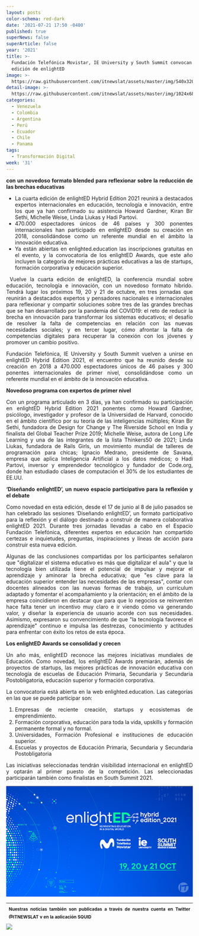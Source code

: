 ```yaml
---
layout: posts
color-schema: red-dark
date: '2021-07-21 17:50 -0400'
published: true
superNews: false
superArticle: false
year: '2021'
title: >-
  Fundación Telefónica Movistar, IE University y South Summit convocan la 4ª
  edición de enlightED 
image: >-
  https://raw.githubusercontent.com/itnewslat/assets/master/img/540x320/Enlighted-p.jpg
detail-image: >-
  https://raw.githubusercontent.com/itnewslat/assets/master/img/1024x680/Enlighted-g.jpg
categories:
  - Venezuela
  - Colombia
  - Argentina
  - Perú
  - Ecuador
  - Chile
  - Panama
tags:
  - Transformación Digital
week: '31'
---
```

<p style="text-align: justify;"><strong>con un novedoso formato blended para reflexionar sobre la reducción de las brechas educativas</strong></p>

<ul style="text-align: justify;">
	<li>La cuarta edición de enlightED Hybrid Edition 2021 reunirá a destacados expertos internacionales en educación, tecnología e innovación, entre los que ya han confirmado su asistencia Howard Gardner, Kiran Bir Sethi, Michelle Weise, Linda Liukas y Hadi Partovi.</li>
	<li>470.000 espectadores únicos de 46 países y 300 ponentes internacionales han participado en enlightED desde su creación en 2018, consolidándose como un referente mundial en el ámbito la innovación educativa.</li>
	<li>Ya están abiertas en enlighted.education las inscripciones gratuitas en el evento, y la convocatoria de los enlightED Awards, que este año incluyen la categoría de mejores prácticas educativas a las de startups, formación corporativa y educación superior.</li>
</ul>
<p style="text-align: justify;"> Vuelve la cuarta edición de enlightED, la conferencia mundial sobre educación, tecnología e innovación, con un novedoso formato híbrido. Tendrá lugar los próximos 19, 20 y 21 de octubre, en tres jornadas que reunirán a destacados expertos y pensadores nacionales e internacionales para reflexionar y compartir soluciones sobre tres de las grandes brechas que se han desarrollado por la pandemia del COVID19: el reto de reducir la brecha en innovación para transformar los sistemas educativos; el desafío de resolver la falta de competencias en relación con las nuevas necesidades sociales; y en tercer lugar, cómo afrontar la falta de competencias digitales para recuperar la conexión con los jóvenes y promover un cambio positivo.</p>
<p style="text-align: justify;">Fundación Telefónica, IE University y South Summit vuelven a unirse en enlightED Hybrid Edition 2021, el encuentro que ha reunido desde su creación en 2018 a 470.000 espectadores únicos de 46 países y 300 ponentes internacionales de primer nivel, consolidándose como un referente mundial en el ámbito de la innovación educativa.</p>
<p style="text-align: justify;"><strong>Novedoso programa con expertos de primer nivel</strong></p>
<p style="text-align: justify;">Con un programa articulado en 3 días, ya han confirmado su participación en enlightED Hybrid Edition 2021 ponentes como Howard Gardner, psicólogo, investigador y profesor de la Universidad de Harvard, conocido en el ámbito científico por su teoría de las inteligencias múltiples; Kiran Bir Sethi, fundadora de Design for Change y The Riverside School en India y finalista del Global Teacher Prize 2019; Michelle Weise, autora de Long Life Learning y una de las integrantes de la lista Thinkers50 de 2021; Linda Liukas, fundadora de Rails Girls, un movimiento mundial de talleres de programación para chicas; Ignacio Medrano, presidente de Savana, empresa que aplica Inteligencia Artificial a los datos médicos; o Hadi Partovi, inversor y emprendedor tecnológico y fundador de Code.org, donde han estudiado clases de computación el 30% de los estudiantes de EE.UU.</p>
<p style="text-align: justify;"><strong>‘Diseñando enlightED’, un nuevo espacio participativo para la reflexión y el debate</strong></p>
<p style="text-align: justify;">Como novedad en esta edición, desde el 17 de junio al 8 de julio pasados se han celebrado las sesiones ‘Diseñando enlightED’, un formato participativo para la reflexión y el diálogo destinado a construir de manera colaborativa enlightED 2021. Durante tres jornadas llevadas a cabo en el Espacio Fundación Telefónica, diferentes expertos en educación han compartido certezas e inquietudes, preguntas, inspiraciones y líneas de acción para construir esta nueva edición.</p>
<p style="text-align: justify;">Algunas de las conclusiones compartidas por los participantes señalaron que "digitalizar el sistema educativo es más que digitalizar el aula" y que la tecnología bien utilizada tiene el potencial de impulsar y mejorar el aprendizaje y aminorar la brecha educativa; que "es clave para la educación superior entender las necesidades de las empresas", contar con docentes alineados con las nuevas formas de trabajo, un currículum adaptado y fomentar el acompañamiento y la orientación; en el ámbito de la empresa coincidieron en destacar que para que lo negocios se reinventen hace falta tener un incentivo muy claro e ir viendo cómo va generando valor, y diseñar la experiencia de usuario acorde con sus necesidades. Asimismo, expresaron su convencimiento de que "la tecnología favorece el aprendizaje" continuo e impulsa las destrezas, conocimiento y actitudes para enfrentar con éxito los retos de esta época.</p>
<p style="text-align: justify;"><strong>Los enlightED Awards se consolidad y crecen</strong></p>
<p style="text-align: justify;">Un año más, enlightED reconoce las mejores iniciativas mundiales de Educación. Como novedad, los enlightED Awards premiarán, además de proyectos de startups, las mejores prácticas de innovación educativa con tecnología de escuelas de Educación Primaria, Secundaria y Secundaria Postobligatoria, educación superior y formación corporativa.</p>
<p style="text-align: justify;">La convocatoria está abierta en la web enlighted.education. Las categorías en las que se puede participar son:</p>

<ol style="text-align: justify;">
	<li>Empresas de reciente creación, startups y ecosistemas de emprendimiento.</li>
	<li>Formación corporativa, educación para toda la vida, upskills y formación permanente formal y no formal.</li>
	<li>Universidades, Formación Profesional e instituciones de educación superior.</li>
	<li>Escuelas y proyectos de Educación Primaria, Secundaria y Secundaria Postobligatoria</li>
</ol>
<p style="text-align: justify;">Las iniciativas seleccionadas tendrán visibilidad internacional en enlightED y optarán al primer puesto de la competición. Las seleccionadas participarán también como finalistas en South Summit 2021.</p>

![](https://raw.githubusercontent.com/itnewslat/assets/master/img/540x320/Enlighted-p.jpg)

<table style="height: 42px;" width="569">
<tbody>
<tr>
<td style="text-align: justify;"><sub><strong>Nuestras noticias también son publicadas a través de nuestra cuenta en Twitter <a href="https://twitter.com/itnewslat?lang=es">@ITNEWSLAT</a> y en la aplicación <a href="https://squidapp.co/en/">SQUID</a></strong></sub></td>
</tr>
</tbody>
</table>

<img src="https://tracker.metricool.com/c3po.jpg?hash=56f88a41e39ab42c063cc51676587a04"/>
